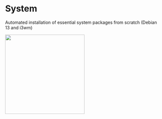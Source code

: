 # System

Automated installation of essential system packages from scratch (Debian 13 and i3wm)

<img src="https://github.com/user-attachments/assets/f5e46148-8a1e-483e-a628-efebb87619fb" width="256">
